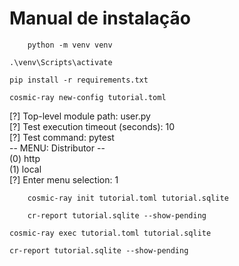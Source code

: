 <h1> Manual de instalação </h1>

```
    python -m venv venv
```

```
.\venv\Scripts\activate
```

```
pip install -r requirements.txt
```

```
cosmic-ray new-config tutorial.toml
```
[?] Top-level module path: user.py <br>
[?] Test execution timeout (seconds): 10 <br>
[?] Test command: pytest <br>
-- MENU: Distributor -- <br>
  (0) http <br>
  (1) local <br>
[?] Enter menu selection: 1

```
    cosmic-ray init tutorial.toml tutorial.sqlite
```

```
    cr-report tutorial.sqlite --show-pending
```

```
cosmic-ray exec tutorial.toml tutorial.sqlite
```

```
cr-report tutorial.sqlite --show-pending
```